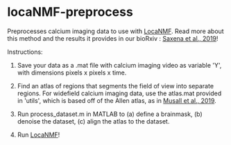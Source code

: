 # locaNMF-preprocess

Preprocesses calcium imaging data to use with [LocaNMF](https://github.com/ikinsella/locaNMF). Read more about this method and the results it provides in our bioRxiv : [Saxena et al., 2019](https://www.biorxiv.org/content/10.1101/650093v1)!

Instructions:

1) Save your data as a .mat file with calcium imaging video as variable 'Y', with dimensions pixels x pixels x time.

2) Find an atlas of regions that segments the field of view into separate regions. For widefield calcium imaging data, use the atlas.mat provided in 'utils', which is based off of the Allen atlas, as in [Musall et al., 2019](https://www.nature.com/articles/s41593-019-0502-4).

3) Run process_dataset.m in MATLAB to (a) define a brainmask, (b) denoise the dataset, (c) align the atlas to the dataset.

4) Run [LocaNMF](https://github.com/ikinsella/locaNMF)!

